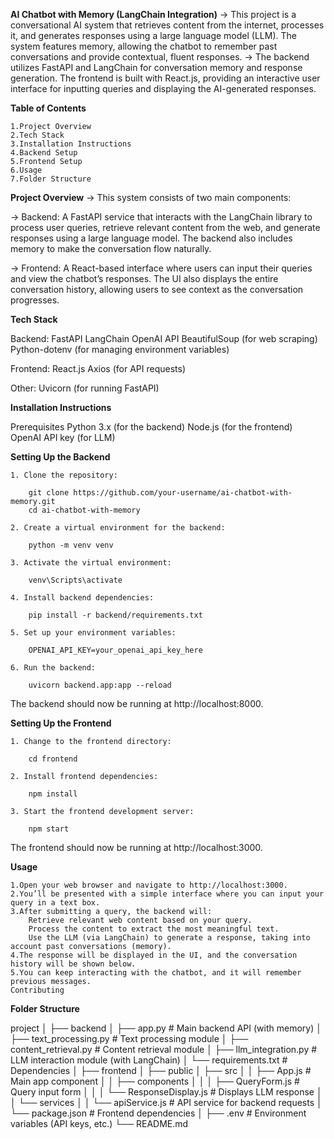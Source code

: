 ****AI Chatbot with Memory (LangChain Integration)****
->    This project is a conversational AI system that retrieves content from the internet, processes it, and generates responses using a large language model (LLM). The system features memory, allowing the chatbot to remember past conversations and provide contextual, fluent responses.
->    The backend utilizes FastAPI and LangChain for conversation memory and response generation. The frontend is built with React.js, providing an interactive user interface for inputting queries and displaying the AI-generated responses.

**Table of Contents**

    1.Project Overview
    2.Tech Stack
    3.Installation Instructions
    4.Backend Setup
    5.Frontend Setup
    6.Usage
    7.Folder Structure


**Project Overview**
->    This system consists of two main components:

->    Backend: A FastAPI service that interacts with the LangChain library to process user queries, retrieve relevant content from the web, and generate responses using a large language model. The backend also includes memory to make the conversation flow naturally.

->   Frontend: A React-based interface where users can input their queries and view the chatbot’s responses. The UI also displays the entire conversation history, allowing users to see context as the conversation progresses.

**Tech Stack**

Backend:
    FastAPI
    LangChain
    OpenAI API
    BeautifulSoup (for web scraping)
    Python-dotenv (for managing environment variables)

Frontend:
        React.js
        Axios (for API requests)

Other:
    Uvicorn (for running FastAPI)


**Installation Instructions**

Prerequisites
    Python 3.x (for the backend)
    Node.js (for the frontend)
    OpenAI API key (for LLM)

**Setting Up the Backend**

    1. Clone the repository:

        git clone https://github.com/your-username/ai-chatbot-with-memory.git
        cd ai-chatbot-with-memory

    2. Create a virtual environment for the backend:

        python -m venv venv
    
    3. Activate the virtual environment:

        venv\Scripts\activate

    4. Install backend dependencies:

        pip install -r backend/requirements.txt

    5. Set up your environment variables:

        OPENAI_API_KEY=your_openai_api_key_here

    6. Run the backend:

        uvicorn backend.app:app --reload

The backend should now be running at http://localhost:8000.

**Setting Up the Frontend**

    1. Change to the frontend directory:

        cd frontend

    2. Install frontend dependencies:

        npm install

    3. Start the frontend development server:

        npm start

The frontend should now be running at http://localhost:3000.

**Usage**

    1.Open your web browser and navigate to http://localhost:3000.
    2.You’ll be presented with a simple interface where you can input your query in a text box.
    3.After submitting a query, the backend will:
        Retrieve relevant web content based on your query.
        Process the content to extract the most meaningful text.
        Use the LLM (via LangChain) to generate a response, taking into account past conversations (memory).
    4.The response will be displayed in the UI, and the conversation history will be shown below.
    5.You can keep interacting with the chatbot, and it will remember previous messages.
    Contributing


**Folder Structure**

project
│
├── backend
│   ├── app.py                    # Main backend API (with memory)
│   ├── text_processing.py         # Text processing module
│   ├── content_retrieval.py       # Content retrieval module
│   ├── llm_integration.py         # LLM interaction module (with LangChain)
│   └── requirements.txt           # Dependencies
│
├── frontend
│   ├── public
│   ├── src
│   │   ├── App.js                 # Main app component
│   │   ├── components
│   │   │   ├── QueryForm.js       # Query input form
│   │   │   └── ResponseDisplay.js # Displays LLM response
│   │   └── services
│   │       └── apiService.js      # API service for backend requests
│   └── package.json               # Frontend dependencies
│
├── .env                           # Environment variables (API keys, etc.)
└── README.md 